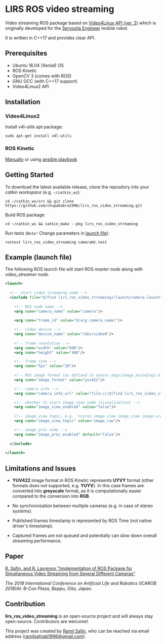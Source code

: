 # LIRS ROS video streaming

Video streaming ROS package based on [Video4Linux API (ver. 2)](https://linuxtv.org/downloads/v4l-dvb-apis/uapi/v4l/v4l2.html) which is originally developed for the [Servosila Engineer](https://www.servosila.com/en/index.shtml) mobile robot.

It is written in C++17 and provides clear API.

## Prerequisites

- Ubuntu 16.04 (Xenial) OS
- ROS Kinetic
- OpenCV 3 (comes with ROS)
- GNU GCC (with C++17 support) 
- Video4Linux2 API

## Installation

### Video4Linux2
Install v4l-utils apt package:
```shell
sudo apt-get install v4l-utils
```
### ROS Kinetic
[Manually](http://wiki.ros.org/kinetic/Installation/Ubuntu) or using [ansible playbook](https://github.com/chupakabra1996/ansible-ros-kinetic-playbook)

## Getting Started

To download the latest available release, clone the repository into your _catkin workspace_ (e.g. `~/catkin_ws`):
```shell
cd ~/catkin_ws/src && git clone https://github.com/chupakabra1996/lirs_ros_video_streaming.git
```

Build ROS package:
```shell
cd ~/catkin_ws && catkin_make --pkg lirs_ros_video_streaming
```

Run tests (`Note!` Change parameters in [launch file](launch/camera.launch)):
```shell
rostest lirs_ros_video_streaming cameraHz.test
```

## Example (launch file)

The following ROS launch file will start ROS _master node_ along with _video_streamer node_.

```xml
<launch>
  
  <!-- start video streaming node -->
  <include file="$(find lirs_ros_video_streaming)/launch/camera.launch">
    
    <!-- ROS node name -->
    <arg name="camera_name" value="camera"/>
    
    <arg name="frame_id" value="$(arg camera_name)"/>

    <!-- video device -->
    <arg name="device_name" value="/dev/video0"/>
    
    <!-- frame resolution -->
    <arg name="width" value="640"/>
    <arg name="height" value="480"/>

    <!-- frame rate -->
    <arg name="fps" value="30"/>
    
    <!-- ROS image format (as defined in sensor_msgs/image_encodings.h -->
    <arg name="image_format" value="yuv422"/>

    <!-- camera info -->
    <arg name="camera_info_url" value="file:///$(find lirs_ros_video_streaming)/calibration/camera.yaml"/>

    <!-- whether to start image_view node (visualization) -->
    <arg name="image_view_enabled" value="false"/>
    
    <!-- image_view topic, e.g. 'rosrun image_view image_view image:=/camera/image_raw' -->
    <arg name="image_view_topic" value="image_raw"/>

    <!-- image_proc node -->
    <arg name="image_proc_enabled" default="false"/>
  
  </include>
  
</launch>
```

## Limitations and Issues
- **YUV422** image format in ROS Kinetic represents **UYVY** format (other formats does not supported, e.g. **YUYV**).
In this case frames are converted into **greyscale** format, as it is computationally easier compared to the conversion into **RGB**.

- No synchronization between multiple cameras (e.g. in case of stereo systems).

- Published frames timestamp is represented by ROS Time (not native driver's timestamp).

- Captured frames are not queued and potentially can slow down overall streaming performance.

## Paper

[R. Safin, and R. Lavrenov "Implementation of ROS Package for Simultaneous Video Streaming from Several Different Cameras"](https://www.researchgate.net/publication/325903109_Implementation_of_ROS_package_for_simultaneous_video_streaming_from_several_different_cameras?origin=mail&uploadChannel=re390&reqAcc=Jenny_Midwinter&useStoredCopy=0)

_The 2018 International Conference on Artificial Life and Robotics (ICAROB 2018)At: B-Con Plaza, Beppu, Oita, Japan._

## Contribution

**lirs_ros_video_streaming** is an open-source project and will always stay open-source. Contributors are welcome!

This project was created by [Ramil Safin](https://github.com/chupakabra1996/), who can be reached via email address (ramilsafnab1996@gmail.com).
